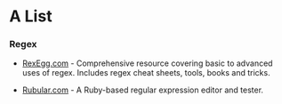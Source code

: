 # A List

### Regex

* [RexEgg.com](http://www.rexegg.com/ "The world's most tyrannosaurical regex tutorial") - Comprehensive resource covering basic to advanced uses of regex. Includes regex cheat sheets, tools, books and tricks.

* [Rubular.com](http://rubular.com/ "A Ruby regular expression editor and tester") - A Ruby-based regular expression editor and tester.
